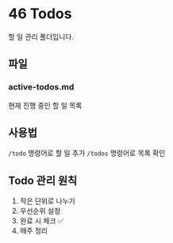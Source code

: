 # 46 Todos

할 일 관리 폴더입니다.

## 파일

### active-todos.md
현재 진행 중인 할 일 목록

## 사용법

`/todo` 명령어로 할 일 추가
`/todos` 명령어로 목록 확인

## Todo 관리 원칙

1. 작은 단위로 나누기
2. 우선순위 설정
3. 완료 시 체크 ✅
4. 매주 정리
